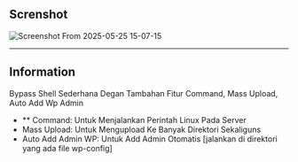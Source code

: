 ## Screnshot
![Screenshot From 2025-05-25 15-07-15](https://github.com/user-attachments/assets/075a1738-2a4d-4e1c-8391-9c6eaab08b62)

---
## Information
Bypass Shell Sederhana Degan Tambahan Fitur Command, Mass Upload, Auto Add Wp Admin
- ** Command: Untuk Menjalankan Perintah Linux Pada Server
- Mass Upload: Untuk Mengupload Ke Banyak Direktori Sekaliguns
- Auto Add Admin WP: Untuk Add Admin Otomatis [jalankan di direktori yang ada file wp-config]
